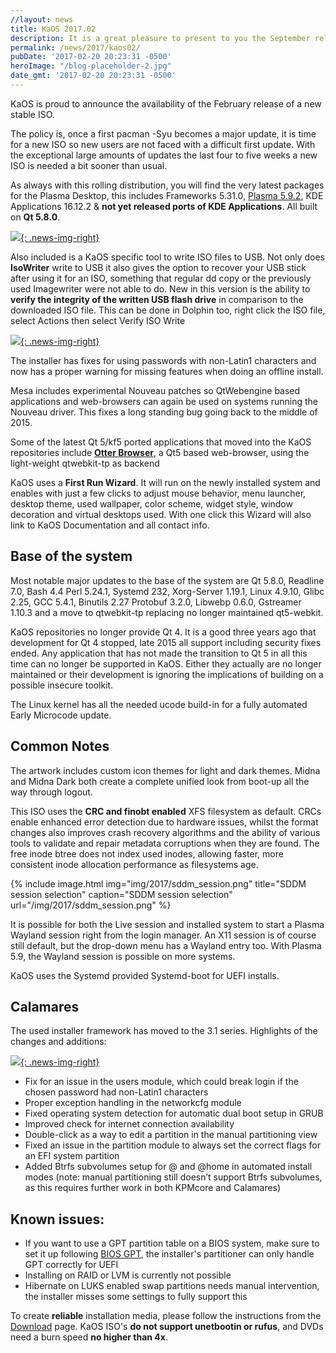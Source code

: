 ```yaml
---
//layout: news
title: KaOS 2017.02
description: It is a great pleasure to present to you the September release of a new stable ISO.
permalink: /news/2017/kaos02/
pubDate: '2017-02-20 20:23:31 -0500'
heroImage: "/blog-placeholder-2.jpg"
date_gmt: '2017-02-20 20:23:31 -0500'
---
```

KaOS is proud to announce the availability of the February release of a new stable ISO.

The policy is, once a first pacman -Syu becomes a major update, it is time for a new ISO so new users are not faced with a difficult first update. With the exceptional large amounts of updates the last four to five weeks a new ISO is needed a bit sooner than usual.

As always with this rolling distribution, you will find the very latest packages for the Plasma Desktop, this includes Frameworks 5.31.0, [Plasma 5.9.2](https://www.kde.org/announcements/plasma-5.9.2.php), KDE Applications 16.12.2 & **not yet released ports of KDE Applications**. All built on **Qt 5.8.0**.

[![](/img/2017/midna_2017.png){: .news-img-right}](/img/2017/midna_2017.png)

Also included is a KaOS specific tool to write ISO files to USB. Not only does **IsoWriter** write to USB it also gives the option to recover your USB stick after using it for an ISO, something that regular dd copy or the previously used Imagewriter were not able to do.  New in this version is the ability to **verify the integrity of the written USB flash drive** in comparison to the downloaded ISO file.  This can be done in Dolphin too, right click the ISO file, select Actions then select Verify ISO Write 

[![](/img/2017/isow.png){: .news-img-right}](/img/2017/isow.png)

The installer has fixes for using passwords with non-Latin1 characters and now has a proper warning for missing features when doing an offline install.

Mesa includes experimental Nouveau patches so QtWebengine based applications and web-browsers can again be used on systems running the Nouveau driver. This fixes a long standing bug going back to the middle of 2015.

Some of the latest Qt 5/kf5 ported applications that moved into the KaOS repositories include [**Otter Browser**](https://www.otter-browser.org/), a Qt5 based web-browser, using the light-weight qtwebkit-tp as backend

KaOS uses a **First Run Wizard**. It will run on the newly installed system and enables with just a few clicks to adjust mouse behavior, menu launcher, desktop theme, used wallpaper, color scheme, widget style, window decoration and virtual desktops used. With one click this Wizard will also link to KaOS Documentation and all contact info.

## Base of the system
Most notable major updates to the base of the system are Qt 5.8.0, Readline 7.0, Bash 4.4 Perl 5.24.1, Systemd 232, Xorg-Server 1.19.1, Linux 4.9.10, Glibc 2.25, GCC 5.4.1, Binutils 2.27 Protobuf 3.2.0, Libwebp 0.6.0, Gstreamer 1.10.3 and a move to qtwebkit-tp replacing no longer maintained qt5-webkit.

KaOS repositories no longer provide Qt 4. It is a good three years ago that development for Qt 4 stopped, late 2015 all support including security fixes ended. Any application that has not made the transition to Qt 5 in all this time can no longer be supported in KaOS. Either they actually are no longer maintained or their development is ignoring the implications of building on a possible insecure toolkit.

The Linux kernel has all the needed ucode build-in for a fully automated Early Microcode update. 

## Common Notes
The artwork includes custom icon themes for light and dark themes. Midna and Midna Dark both create a complete unified look from boot-up all the way through logout.

This ISO uses the **CRC and finobt enabled** XFS filesystem as default. CRCs enable enhanced error detection due to hardware issues, whilst the format changes also improves crash recovery algorithms and the ability of various tools to validate and repair metadata corruptions when they are found. The free inode btree does not index used inodes, allowing faster, more consistent inode allocation performance as filesystems age.

{% include image.html
            img="img/2017/sddm_session.png"
            title="SDDM session selection"
            caption="SDDM session selection"
            url="/img/2017/sddm_session.png" %}

It is possible for both the Live session and installed system to start a Plasma Wayland session right from the login manager. An X11 session is of course still default, but the drop-down menu has a Wayland entry too. With Plasma 5.9, the Wayland session is possible on more systems.

KaOS uses the Systemd provided Systemd-boot for UEFI installs.

## Calamares
The used installer framework has moved to the 3.1 series. Highlights of the changes and additions:

[![](/img/2017/cala.png){: .news-img-right}](/img/2017/cala.png)

* Fix for an issue in the users module, which could break login if the chosen password had non-Latin1 characters
* Proper exception handling in the networkcfg module
* Fixed operating system detection for automatic dual boot setup in GRUB
* Improved check for internet connection availability
* Double-click as a way to edit a partition in the manual partitioning view
* Fixed an issue in the partition module to always set the correct flags for an EFI system partition
* Added Btrfs subvolumes setup for @ and @home in automated install modes (note: manual partitioning still doesn’t support Btrfs subvolumes, as this requires further work in both KPMcore and Calamares)

## Known issues:
* If you want to use a GPT partition table on a BIOS system, make sure to set it up following [BIOS GPT](https://kaosx.us/docs/bios_gpt/), the installer's partitioner can only handle GPT correctly for UEFI
* Installing on RAID or LVM is currently not possible
* Hibernate on LUKS enabled swap partitions needs manual intervention, the installer misses some settings to fully support this

To create **reliable** installation media, please follow the instructions from the [Download](http://kaosx.us/download/) page. KaOS ISO's **do not support unetbootin or rufus**, and DVDs need a burn speed **no higher than 4x**.

